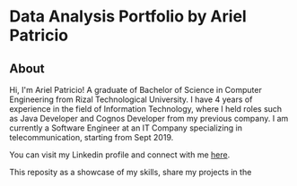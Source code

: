 # Data Analysis Portfolio by Ariel Patricio

## About

Hi, I'm Ariel Patricio! A graduate of Bachelor of Science in Computer Engineering from Rizal Technological University. I have 4 years of experience in the field of Information Technology, where I held roles such as Java Developer and Cognos Developer from my previous company. I am currently a Software Engineer at an IT Company specializing in telecommunication, starting from Sept 2019.

You can visit my Linkedin profile and connect with me [here](https://www.linkedin.com/in/ariel-patricio/).


This reposity as a showcase of my skills, share my projects in the 